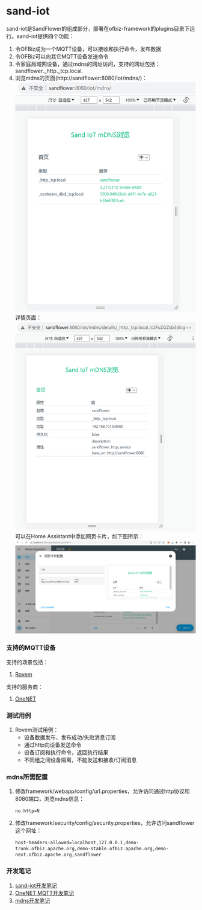 # sand-iot

sand-iot是SandFlower的组成部分，部署在ofbiz-framework的plugins目录下运行。sand-iot提供四个功能：
1. 令OFBiz成为一个MQTT设备，可以接收和执行命令，发布数据
2. 令OFBiz可以向其它MQTT设备发送命令
3. 令家庭局域网设备，通过mdns的网址访问，支持的网址包括：
   sandflower._http._tcp.local.
4. 浏览mdns的页面(http://sandflower:8080/iot/mdns/)：
   ![sand-iot-mdns-browser](docs/zh/images/sand-iot-mdns-browser.png)
   详情页面：
   ![sand-iot-mdns-details](docs/zh/images/sand-iot-mdns-details.png)
   可以在Home Assistant中添加网页卡片，如下图所示：
   ![sand-iot-mdns-ha](docs/zh/images/sand-iot-mdns-ha.png)

### 支持的MQTT设备
支持的场景包括：
1. [Rovem](https://github.com/langhua/flower-esp8266/tree/master/docs/zh/retail/rovem)

支持的服务商：
1. [OneNET](https://open.iot.10086.cn/)

### 测试用例
1. Rovem测试用例：
   * 设备数据发布、发布成功/失败消息订阅
   * 通过http向设备发送命令
   * 设备订阅和执行命令，返回执行结果
   * 不同组之间设备隔离，不能发送和接收/订阅消息

### mdns所需配置
1. 修改framework/webapp/config/url.properties，允许访问通过http协议和8080端口，浏览mdns信息：
   ```properties
   no.http=N
   ```

2. 修改framework/security/config/security.properties，允许访问sandflower这个网址：
   ```properties
   host-headers-allowed=localhost,127.0.0.1,demo-trunk.ofbiz.apache.org,demo-stable.ofbiz.apache.org,demo-next.ofbiz.apache.org,sandflower
   ```

### 开发笔记
1. [sand-iot开发笔记](docs/zh/develop.md)
2. [OneNET MQTT开发笔记](docs/zh/onenet-dev.md)
3. [mdns开发笔记](docs/zh/mdns-dev.md)